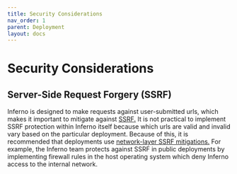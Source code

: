 ```yaml
---
title: Security Considerations
nav_order: 1
parent: Deployment
layout: docs
---
```

# Security Considerations
## Server-Side Request Forgery (SSRF)
Inferno is designed to make requests against user-submitted urls, which makes it
important to mitigate against
[SSRF.](https://cheatsheetseries.owasp.org/cheatsheets/Server_Side_Request_Forgery_Prevention_Cheat_Sheet.html)
It is not practical to implement SSRF protection within Inferno itself because
which urls are valid and invalid vary based on the particular deployment.
Because of this, it is recommended that deployments use [network-layer SSRF
mitigations.](https://cheatsheetseries.owasp.org/cheatsheets/Server_Side_Request_Forgery_Prevention_Cheat_Sheet.html#network-layer)
For example, the Inferno team protects against SSRF in public deployments by
implementing firewall rules in the host operating system which deny Inferno
access to the internal network.
